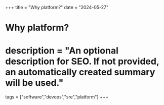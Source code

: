 +++
title = "Why platform?"
date = "2024-05-27"

#
# Why platform?
#
# description = "An optional description for SEO. If not provided, an automatically created summary will be used."

tags = ["software","devops","sre","platform"]
+++

